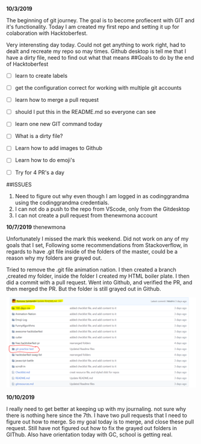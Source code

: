 **10/3/2019**

The beginning of git journey. 
The goal is to become profiecent with GIT and it's functionality. 
Today I am created my first repo and setting it up for colaboration with Hacktoberfest. 

Very interensting day today. 
Could not get anything to work right, had to dealt and recreate my repo so may times. 
Github desktop is tell me that I have a dirty file, need to find out what that means 
 ##Goals to do by the end of Hacktoberfest  

 * [ ] learn to create labels 
 * [ ] get the configuration correct for working with multiple git accounts 
 * [ ] learn how to merge a pull request 
 * [ ] should I put this in the README.md so everyone can see 
 * [ ] learn one new GIT command today 
 * [ ] What is a dirty file?
 * [ ] Learn how to add images to Github
 * [ ] Learn how to do emoji's
 * [ ] Try for 4 PR's a day 
 
 
 ##ISSUES  
1. Need to figure out why even though I am logged in as codinggrandma using the codinggrandma credentials. 
2. I can not do a push to the repo from VScode, only from the Gitdesktop
3. I can not create a pull request from thenewmona account

**10/7/2019** thenewmona

Unfortunately I missed the mark this weekend.
Did not work on any of my goals that I set, 
Following some recommendations from Stackoverflow, in regards to have .git file inside of the folders of the master, could be a reason why my folders are grayed out. 

Tried to remove the .git file animation nation.
I then created a branch ,created my folder, inside the folder I created my HTML boiler plate. 
I then did a commit with a pull request. 
Went into Github, and verified the PR, and then merged the PR. 
But the folder is still grayed out in Github. 

![grayed out folders issues](/git-practice-test/images/github-gray-folder.png)

**10/10/2019**

I really need to get better at keeping up with my journaling. 
not sure why there is nothing here since the 7th.
I have two pull requests that I need to figure out how to merge. 
So my goal today is to merge, and close these pull request. 
Still have not figured out how to fix the grayed out folders in GIThub. 
Also have orientation today with GC, school is getting real. 